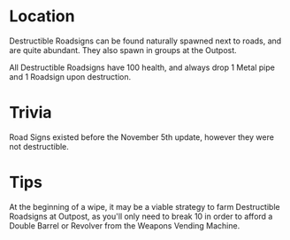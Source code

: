 # Location

Destructible Roadsigns can be found naturally spawned next to roads, and are quite abundant. They also spawn in groups at the Outpost.
 
All Destructible Roadsigns have 100 health, and always drop 1 Metal pipe and 1 Roadsign upon destruction.
# Trivia

Road Signs existed before the November 5th update, however they were not destructible.
# Tips

At the beginning of a wipe, it may be a viable strategy to farm Destructible Roadsigns at Outpost, as you'll only need to break 10 in order to afford a Double Barrel or Revolver from the Weapons Vending Machine.
